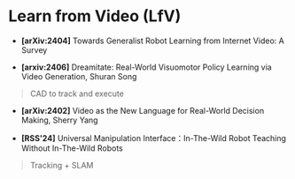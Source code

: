 # Learn from Video (LfV)

* **[arXiv:2404]** Towards Generalist Robot Learning from Internet Video: A Survey

* **[arxiv:2406]** Dreamitate: Real-World Visuomotor Policy Learning via Video Generation, Shuran Song
> CAD to track and execute

* **[arXiv:2402]** Video as the New Language for Real-World Decision Making, Sherry Yang

* **[RSS'24]** Universal Manipulation Interface：In-The-Wild Robot Teaching Without In-The-Wild Robots
> Tracking + SLAM
